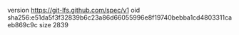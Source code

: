 version https://git-lfs.github.com/spec/v1
oid sha256:e51da5f3f32839b6c23a86d66055996e8f19740bebba1cd4803311caeb869c9c
size 2839
